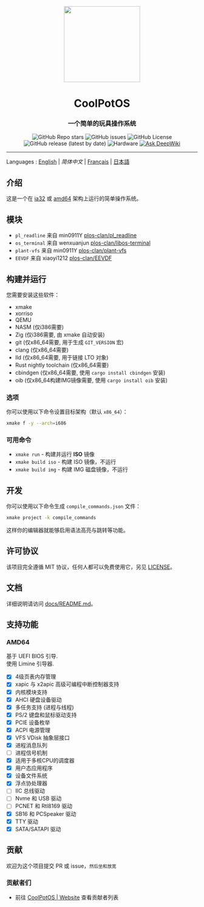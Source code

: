 <div align="center">
<img height="200px" src="https://github.com/user-attachments/assets/9542ad95-0f48-43ad-9617-a750db84e907" />

<h1 align="center">CoolPotOS</h1>
<h3>一个简单的玩具操作系统</h3>

![GitHub Repo stars](https://img.shields.io/github/stars/plos-clan/CoolPotOS?style=flat-square)
![GitHub issues](https://img.shields.io/github/issues/plos-clan/CoolPotOS?style=flat-square)
![GitHub License](https://img.shields.io/github/license/plos-clan/CoolPotOS?style=flat-square)
![GitHub release (latest by date)](https://img.shields.io/github/v/release/plos-clan/CoolPotOS?style=flat-square)
![Hardware](https://img.shields.io/badge/Hardware-i386_x64-blue?style=flat-square)
[![Ask DeepWiki](https://deepwiki.com/badge.svg)](https://deepwiki.com/plos-clan/CoolPotOS)
</div>

---

Languages
: [English](../README.md)
| *简体中文*
| [Français](README-fr-FR.md)
| [日本語](/readme/README-ja-JP.md)

## 介绍

这是一个在 [ia32](https://en.wikipedia.org/wiki/IA-32)
或 [amd64](https://en.wikipedia.org/wiki/X86-64) 架构上运行的简单操作系统。

## 模块

- `pl_readline` 来自 min0911Y [plos-clan/pl_readline](https://github.com/plos-clan/pl_readline)
- `os_terminal` 来自 wenxuanjun [plos-clan/libos-terminal](https://github.com/plos-clan/libos-terminal)
- `plant-vfs` 来自 min0911Y [plos-clan/plant-vfs](https://github.com/plos-clan/plant-vfs)
- `EEVDF` 来自 xiaoyi1212 [plos-clan/EEVDF](https://github.com/plos-clan/EEVDF)

## 构建并运行

您需要安装这些软件：

- xmake
- xorriso
- QEMU
- NASM (仅i386需要)
- Zig (仅i386需要, 由 xmake 自动安装)
- git (仅x86_64需要, 用于生成 `GIT_VERSION` 宏)
- clang (仅x86_64需要)
- lld (仅x86_64需要, 用于链接 LTO 对象)
- Rust nightly toolchain (仅x86_64需要)
- cbindgen (仅x86_64需要, 使用 `cargo install cbindgen` 安装)
- oib (仅x86_64构建IMG镜像需要, 使用 `cargo install oib` 安装)

### 选项

你可以使用以下命令设置目标架构（默认 `x86_64`）：

```bash
xmake f -y --arch=i686
```

### 可用命令

- `xmake run` - 构建并运行 **ISO** 镜像
- `xmake build iso` - 构建 ISO 镜像，不运行
- `xmake build img` - 构建 IMG 磁盘镜像，不运行

## 开发

你可以使用以下命令生成 `compile_commands.json` 文件：

```bash
xmake project -k compile_commands
```

这样你的编辑器就能够启用语法高亮与跳转等功能。

## 许可协议

该项目完全遵循 MIT 协议，任何人都可以免费使用它，另见 [LICENSE](/LICENSE)。

## 文档

详细说明请访问 [docs/README.md](/docs/README.md)。

## 支持功能

### AMD64

基于 UEFI BIOS 引导. \
使用 Limine 引导器.

- [x] 4级页表内存管理
- [x] xapic 与 x2apic 高级可编程中断控制器支持
- [x] 内核模块支持
- [x] AHCI 硬盘设备驱动
- [x] 多任务支持 (进程与线程)
- [x] PS/2 键盘和鼠标驱动支持
- [x] PCIE 设备枚举
- [x] ACPI 电源管理
- [x] VFS VDisk 抽象层接口
- [x] 进程消息队列
- [ ] 进程信号机制
- [x] 适用于多核CPU的调度器
- [x] 用户态应用程序
- [x] 设备文件系统
- [x] 浮点协处理器
- [ ] IIC 总线驱动
- [ ] Nvme 和 USB 驱动
- [ ] PCNET 和 Rtl8169 驱动
- [x] SB16 和 PCSpeaker 驱动
- [x] TTY 驱动
- [x] SATA/SATAPI 驱动

## 贡献

欢迎为这个项目提交 PR 或 issue，`然后坐和放宽`

### 贡献者们

* 前往 [CoolPotOS | Website](cpos.plos-clan.org) 查看贡献者列表

